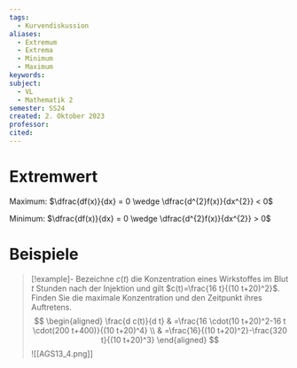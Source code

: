 ```yaml
---
tags:
  - Kurvendiskussion
aliases:
  - Extremum
  - Extrema
  - Minimum
  - Maximum
keywords: 
subject:
  - VL
  - Mathematik 2
semester: SS24
created: 2. Oktober 2023
professor: 
cited:
---
```

 

# Extremwert

Maximum: $\dfrac{df(x)}{dx} = 0 \wedge \dfrac{d^{2}f(x)}{dx^{2}} < 0$

Minimum: $\dfrac{df(x)}{dx} = 0 \wedge \dfrac{d^{2}f(x)}{dx^{2}} > 0$

# Beispiele

> [!example]- Bezeichne $c(t)$ die Konzentration eines Wirkstoffes im Blut $t$ Stunden nach der Injektion und gilt $c(t)=\frac{16 t}{(10 t+20)^2}$.
> Finden Sie die maximale Konzentration und den Zeitpunkt ihres Auftretens.
> $$
> \begin{aligned}
> \frac{d c(t)}{d t} & =\frac{16 \cdot(10 t+20)^2-16 t \cdot(200 t+400)}{(10 t+20)^4} \\
> & =\frac{16}{(10 t+20)^2}-\frac{320 t}{(10 t+20)^3}
> \end{aligned}
> $$
> ![[AGS13_4.png]]